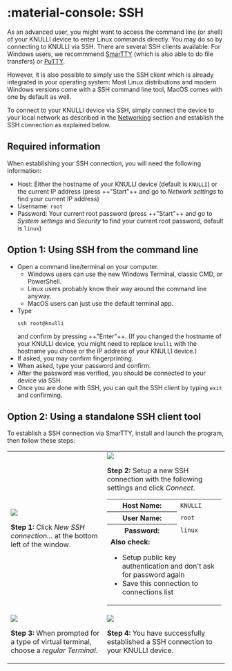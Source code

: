 # :material-console: SSH

As an advanced user, you might want to access the command line (or shell) of your KNULLI device to enter Linux commands directly. You may do so by connecting to KNULLI via SSH. There are several SSH clients available. For Windows users, we recommmend [SmarTTY](https://sysprogs.com/SmarTTY) (which is also able to do file transfers) or [PuTTY](https://www.putty.org).

However, it is also possible to simply use the SSH client which is already integrated in your operating system: Most Linux distributions and modern Windows versions come with a SSH command line tool, MacOS comes with one by default as well.

To connect to your KNULLI device via SSH, simply connect the device to your local network as described in the [Networking](../networking) section and establish the SSH connection as explained below.

## Required information

When establishing your SSH connection, you will need the following information:

* Host: Either the hostname of your KNULLI device (default is `KNULLI`) or the current IP address (press ++"Start"++ and go to *Network settings* to find your current IP address)
* Username: `root`
* Password: Your current root password (press ++"Start"++ and go to *System settings* and *Security* to find your current root password, default is `linux`)

## Option 1: Using SSH from the command line

* Open a command line/terminal on your computer.
    * Windows users can use the new Windows Terminal, classic CMD, or PowerShell.
    * Linux users probably know their way around the command line anyway.
    * MacOS users can just use the default terminal app.
* Type
  ```
  ssh root@knulli
  ```
  and confirm by pressing ++"Enter"++. (If you changed the hostname of your KNULLI device, you might need to replace `knulli` with the hostname you chose or the IP address of your KNULLI device.)
* If asked, you may confirm fingerprinting.
* When asked, type your password and confirm.
* After the password was verified, you should be connected to your device via SSH.
* Once you are done with SSH, you can quit the SSH client by typing `exit` and confirming.

## Option 2: Using a standalone SSH client tool

To establish a SSH connection via SmarTTY, install and launch the program, then follow these steps:

<table>
	<tr>
		<td>
			<img src="/_inc/images/configure/ssh/smartty-new-connection-001.png">
			<p><strong>Step 1: </strong>Click <em>New SSH connection...</em> at the bottom left of the window.<p>
		</td>
		<td>
			<img src="/_inc/images/configure/ssh/smartty-new-connection-002.png">
	    	<p><strong>Step 2: </strong>Setup a new SSH connection with the following settings and click <em>Connect</em>.</p>
			<table>
				<tr>
					<th>Host Name:</th>
					<td><code>KNULLI</code></td>
				</tr>
				<tr>
					<th>User Name:</th>
					<td><code>root</code></td>
				</tr>
				<tr>
					<th>Password:</th>
					<td><code>linux</code></td>
				</tr>
				<tr>
					<td colspan=2>
						<strong>Also check:</strong>
						<ul>
							<li>Setup public key authentication and don't ask for password again</li>
							<li>Save this connection to connections list</li>
						</ul>
					</td>
				</tr>
			</table>
		</td>
	</tr>
	<tr>
		<td>
			<img src="/_inc/images/configure/ssh/smartty-new-connection-003.png">
			<p><strong>Step 3: </strong>When prompted for a type of virtual terminal, choose a <em>regular Terminal</em>.</p>
		</td>
		<td>
			<img src="/_inc/images/configure/ssh/smartty-new-connection-004.png">
			<p><strong>Step 4: </strong>You have successfully established a SSH connection to your KNULLI device.</p>
		</td>
	</tr>
</table>
